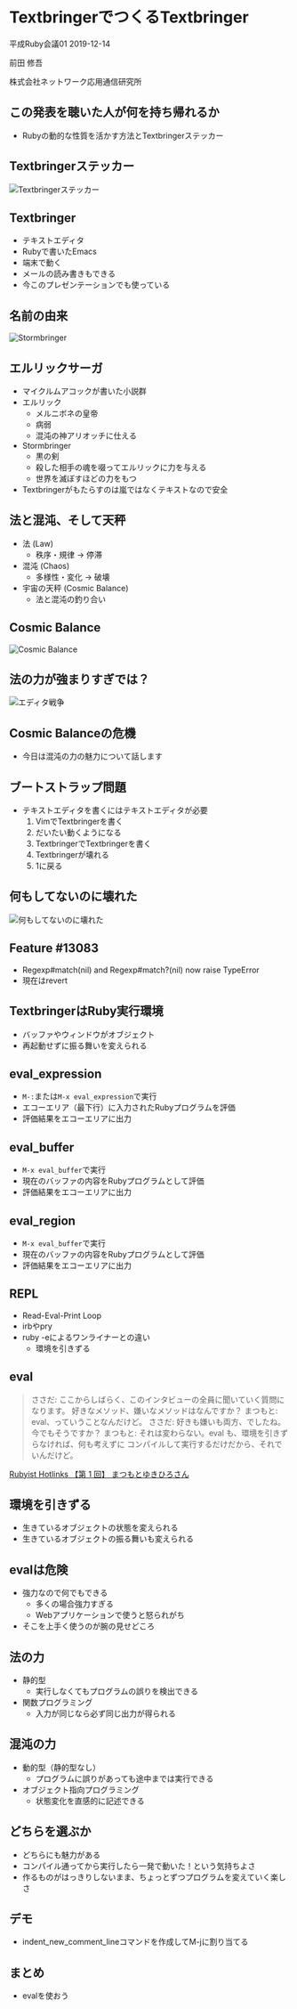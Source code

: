 # TextbringerでつくるTextbringer

平成Ruby会議01  2019-12-14




前田 修吾

株式会社ネットワーク応用通信研究所

## この発表を聴いた人が何を持ち帰れるか

* Rubyの動的な性質を活かす方法とTextbringerステッカー

## Textbringerステッカー

![Textbringerステッカー](sticker.jpg)

## Textbringer

* テキストエディタ
* Rubyで書いたEmacs
* 端末で動く
* メールの読み書きもできる
* 今このプレゼンテーションでも使っている

## 名前の由来

![Stormbringer](stormbringer.jpg)

## エルリックサーガ

* マイクルムアコックが書いた小説群
* エルリック
    * メルニボネの皇帝
    * 病弱
    * 混沌の神アリオッチに仕える
* Stormbringer
    * 黒の剣
    * 殺した相手の魂を啜ってエルリックに力を与える
    * 世界を滅ぼすほどの力をもつ
* Textbringerがもたらすのは嵐ではなくテキストなので安全

## 法と混沌、そして天秤

* 法 (Law)
    * 秩序・規律 → 停滞
* 混沌 (Chaos)
    * 多様性・変化 → 破壊
* 宇宙の天秤 (Cosmic Balance)
    * 法と混沌の釣り合い

## Cosmic Balance

![Cosmic Balance](balance.png)

## 法の力が強まりすぎでは？

![エディタ戦争](editor_war.jpg)

## Cosmic Balanceの危機

* 今日は混沌の力の魅力について話します

## ブートストラップ問題

* テキストエディタを書くにはテキストエディタが必要
    1. VimでTextbringerを書く
    2. だいたい動くようになる
    3. TextbringerでTextbringerを書く
    4. Textbringerが壊れる
    5. 1に戻る

## 何もしてないのに壊れた

![何もしてないのに壊れた](textbringer_broken.png)

## Feature #13083

* Regexp#match(nil) and Regexp#match?(nil) now raise TypeError
* 現在はrevert

## TextbringerはRuby実行環境

* バッファやウィンドウがオブジェクト
* 再起動せずに振る舞いを変えられる

## eval_expression

* `M-:`または`M-x eval_expression`で実行
* エコーエリア（最下行）に入力されたRubyプログラムを評価
* 評価結果をエコーエリアに出力

## eval_buffer

* `M-x eval_buffer`で実行
* 現在のバッファの内容をRubyプログラムとして評価
* 評価結果をエコーエリアに出力

## eval_region

* `M-x eval_buffer`で実行
* 現在のバッファの内容をRubyプログラムとして評価
* 評価結果をエコーエリアに出力

## REPL

* Read-Eval-Print Loop
* irbやpry
* ruby -eによるワンライナーとの違い
    * 環境を引きずる

## eval

> ささだ: ここからしばらく、このインタビューの全員に聞いていく質問になります。
> 好きなメソッド、嫌いなメソッドはなんですか？
> まつもと: eval、っていうことなんだけど。
> ささだ: 好きも嫌いも両方、でしたね。今でもそうですか？
> まつもと: それは変わらない。eval も、環境を引きずらなければ、何も考えずに
> コンパイルして実行するだけだから、それでいんだけど。

 [Rubyist Hotlinks 【第 1 回】 まつもとゆきひろさん](https://magazine.rubyist.net/articles/0001/0001-Hotlinks.html)

## 環境を引きずる

* 生きているオブジェクトの状態を変えられる
* 生きているオブジェクトの振る舞いも変えられる

## evalは危険

* 強力なので何でもできる
    * 多くの場合強力すぎる
    * Webアプリケーションで使うと怒られがち
* そこを上手く使うのが腕の見せどころ

## 法の力

* 静的型
    * 実行しなくてもプログラムの誤りを検出できる
* 関数プログラミング
    * 入力が同じなら必ず同じ出力が得られる

## 混沌の力

* 動的型（静的型なし）
    * プログラムに誤りがあっても途中までは実行できる
* オブジェクト指向プログラミング
    * 状態変化を直感的に記述できる

## どちらを選ぶか

* どちらにも魅力がある
* コンパイル通ってから実行したら一発で動いた！という気持ちよさ
* 作るものがはっきりしないまま、ちょっとずつプログラムを変えていく楽しさ

## デモ

* indent_new_comment_lineコマンドを作成してM-jに割り当てる

## まとめ

* evalを使おう

